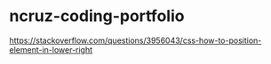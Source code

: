 # ncruz-coding-portfolio








https://stackoverflow.com/questions/3956043/css-how-to-position-element-in-lower-right

